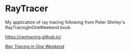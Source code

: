 # RayTracer
My application of ray tracing following from Peter Shirley's RayTracingInOneWeekend book.

https://raytracing.github.io/

[_Ray Tracing in One Weekend_](https://raytracing.github.io/books/RayTracingInOneWeekend.html)
